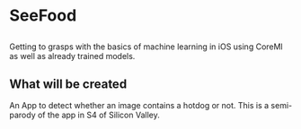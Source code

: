 # SeeFood

##
Getting to grasps with the basics of machine learning in iOS using CoreMl as well as already trained models.

## What will be created 
An App to detect whether an image contains a hotdog or not. This is a semi-parody of the app in S4 of Silicon Valley.
